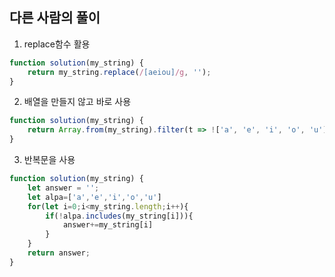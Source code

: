 ## 다른 사람의 풀이

1. replace함수 활용
```js
function solution(my_string) {
    return my_string.replace(/[aeiou]/g, '');
}
```

2. 배열을 만들지 않고 바로 사용
```js
function solution(my_string) {
    return Array.from(my_string).filter(t => !['a', 'e', 'i', 'o', 'u'].includes(t)).join('');
}
```

3. 반복문을 사용
```js
function solution(my_string) {
    let answer = '';
    let alpa=['a','e','i','o','u']
    for(let i=0;i<my_string.length;i++){
        if(!alpa.includes(my_string[i])){
            answer+=my_string[i]
        }
    }
    return answer;
}
```